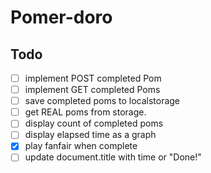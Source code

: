 <!-- @format -->

# Pomer-doro

## Todo

- [ ] implement POST completed Pom
- [ ] implement GET completed Poms
- [ ] save completed poms to localstorage
- [ ] get REAL poms from storage.
- [ ] display count of completed poms
- [ ] display elapsed time as a graph
- [x] play fanfair when complete
- [ ] update document.title with time or "Done!"
